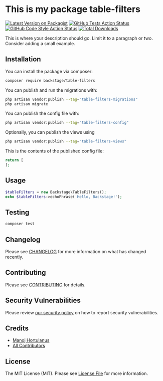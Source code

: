 # This is my package table-filters

[![Latest Version on Packagist](https://img.shields.io/packagist/v/backstage/table-filters.svg?style=flat-square)](https://packagist.org/packages/backstage/table-filters)
[![GitHub Tests Action Status](https://img.shields.io/github/actions/workflow/status/backstage/table-filters/run-tests.yml?branch=main&label=tests&style=flat-square)](https://github.com/backstage/table-filters/actions?query=workflow%3Arun-tests+branch%3Amain)
[![GitHub Code Style Action Status](https://img.shields.io/github/actions/workflow/status/backstage/table-filters/fix-php-code-styling.yml?branch=main&label=code%20style&style=flat-square)](https://github.com/backstage/table-filters/actions?query=workflow%3A"Fix+PHP+code+styling"+branch%3Amain)
[![Total Downloads](https://img.shields.io/packagist/dt/backstage/table-filters.svg?style=flat-square)](https://packagist.org/packages/backstage/table-filters)



This is where your description should go. Limit it to a paragraph or two. Consider adding a small example.

## Installation

You can install the package via composer:

```bash
composer require backstage/table-filters
```

You can publish and run the migrations with:

```bash
php artisan vendor:publish --tag="table-filters-migrations"
php artisan migrate
```

You can publish the config file with:

```bash
php artisan vendor:publish --tag="table-filters-config"
```

Optionally, you can publish the views using

```bash
php artisan vendor:publish --tag="table-filters-views"
```

This is the contents of the published config file:

```php
return [
];
```

## Usage

```php
$tableFilters = new Backstage\TableFilters();
echo $tableFilters->echoPhrase('Hello, Backstage!');
```

## Testing

```bash
composer test
```

## Changelog

Please see [CHANGELOG](CHANGELOG.md) for more information on what has changed recently.

## Contributing

Please see [CONTRIBUTING](.github/CONTRIBUTING.md) for details.

## Security Vulnerabilities

Please review [our security policy](../../security/policy) on how to report security vulnerabilities.

## Credits

- [Manoj Hortulanus](https://github.com/arduinomaster22)
- [All Contributors](../../contributors)

## License

The MIT License (MIT). Please see [License File](LICENSE.md) for more information.
